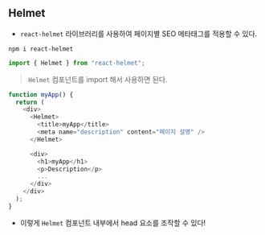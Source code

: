 ## Helmet

- `react-helmet` 라이브러리를 사용하여 페이지별 SEO 메타태그를 적용할 수 있다.

```
npm i react-helmet
```

```js
import { Helmet } from "react-helmet";
```

> `Helmet` 컴포넌트를 import 해서 사용하면 된다.

```js
function myApp() {
  return (
    <div>
      <Helmet>
        <title>myApp</title>
        <meta name="description" content="페이지 설명" />
      </Helmet>

      <div>
        <h1>myApp</h1>
        <p>Description</p>
        ...
      </div>
    </div>
  );
}
```

- 이렇게 `Helmet` 컴포넌트 내부에서 head 요소를 조작할 수 있다!
